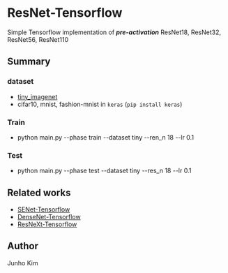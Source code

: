 # ResNet-Tensorflow
Simple Tensorflow implementation of ***pre-activation*** ResNet18, ResNet32, ResNet56, ResNet110

## Summary
### dataset
* [tiny_imagenet](https://tiny-imagenet.herokuapp.com/)
* cifar10, mnist, fashion-mnist in `keras` (`pip install keras`)

### Train
* python main.py --phase train --dataset tiny --ren_n 18 --lr 0.1

### Test
* python main.py --phase test --dataset tiny --res_n 18 --lr 0.1

## Related works
* [SENet-Tensorflow](https://github.com/taki0112/SENet-Tensorflow)
* [DenseNet-Tensorflow](https://github.com/taki0112/Densenet-Tensorflow)
* [ResNeXt-Tensorflow](https://github.com/taki0112/ResNeXt-Tensorflow)

## Author
Junho Kim
